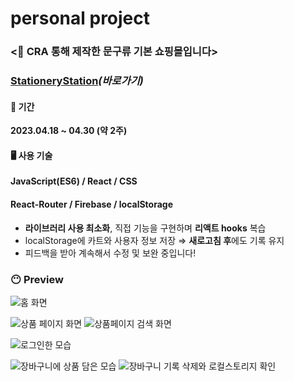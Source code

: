 # personal project

### <🔎 CRA 통해 제작한 문구류 기본 쇼핑몰입니다>

### [StationeryStation](https://sophy97.github.io/StationeryShop/)_(바로가기)_

#### 📆 기간

**2023.04.18 ~ 04.30 (약 2주)**

#### 🖥️ 사용 기술

**JavaScript(ES6) / React / CSS**

#### React-Router / Firebase / localStorage

- **라이브러리 사용 최소화**, 직접 기능을 구현하며 **리액트 hooks** 복습
- localStorage에 카트와 사용자 정보 저장 ⇒ **새로고침 후**에도 기록 유지
- 피드백을 받아 계속해서 수정 및 보완 중입니다!

### 😶 Preview

![홈 화면](./assets/01_Home.jpg)

![상품 페이지 화면](./assets/02_Shop.jpg)
![상품페이지 검색 화면](./assets/03_Shop.jpg)

![로그인한 모습](./assets/04_login.jpg)

![장바구니에 상품 담은 모습](./assets/05_cart.jpg)
![장바구니 기록 삭제와 로컬스토리지 확인](./assets/06_local.jpg)
